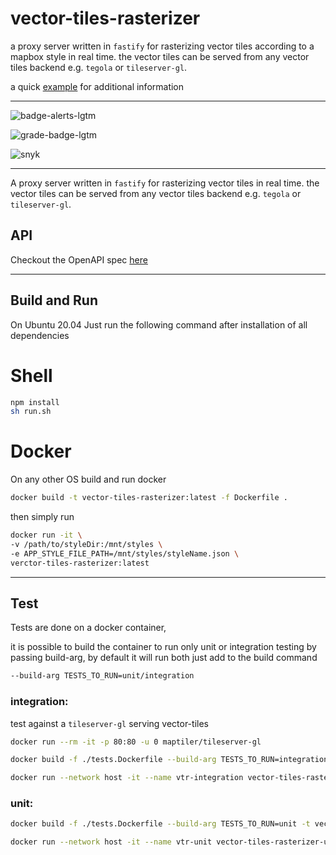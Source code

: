 # vector-tiles-rasterizer

a proxy server written in `fastify` for rasterizing vector tiles according to a mapbox style in real time.
the vector tiles can be served from any vector tiles backend e.g. `tegola` or `tileserver-gl`.

a quick [example](example/README.md) for additional information

----------------------------------

![badge-alerts-lgtm](https://img.shields.io/lgtm/alerts/github/MapColonies/vector-tiles-rasterizer?style=for-the-badge)

![grade-badge-lgtm](https://img.shields.io/lgtm/grade/javascript/github/MapColonies/vector-tiles-rasterizer?style=for-the-badge)

![snyk](https://img.shields.io/snyk/vulnerabilities/github/MapColonies/vector-tiles-rasterizer?style=for-the-badge)

----------------------------------

A proxy server written in `fastify` for rasterizing vector tiles in real time.
the vector tiles can be served from any vector tiles backend e.g. `tegola` or `tileserver-gl`.

## API
Checkout the OpenAPI spec [here](/openapi3.yaml)

----------------------------------

## Build and Run

On Ubuntu 20.04 Just run the following command after installation of all dependencies

# Shell
```sh
npm install
sh run.sh
```

# Docker
On any other OS build and run docker

```sh
docker build -t vector-tiles-rasterizer:latest -f Dockerfile .
```

then simply run

```sh
docker run -it \
-v /path/to/styleDir:/mnt/styles \
-e APP_STYLE_FILE_PATH=/mnt/styles/styleName.json \
verctor-tiles-rasterizer:latest
```

----------------------------------

## Test
Tests are done on a docker container,

it is possible to build the container to run only unit or integration testing by passing build-arg, by default it will run both
just add to the build command
```sh
--build-arg TESTS_TO_RUN=unit/integration
```

### integration:
test against a `tileserver-gl` serving vector-tiles
```sh
docker run --rm -it -p 80:80 -u 0 maptiler/tileserver-gl
```

```sh
docker build -f ./tests.Dockerfile --build-arg TESTS_TO_RUN=integration -t vector-tiles-rasterizer-integration:latest .
```

```sh
docker run --network host -it --name vtr-integration vector-tiles-rasterizer-integration:latest
```

### unit:
```sh
docker build -f ./tests.Dockerfile --build-arg TESTS_TO_RUN=unit -t vector-tiles-rasterizer-unit:latest .
```

```sh
docker run --network host -it --name vtr-unit vector-tiles-rasterizer-unit:latest
```
